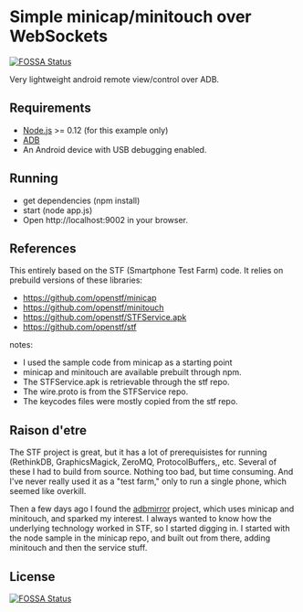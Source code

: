 # Simple minicap/minitouch over WebSockets
[![FOSSA Status](https://app.fossa.com/api/projects/git%2Bgithub.com%2Fumeshnagori%2Fandroid_remote_control_os.svg?type=shield)](https://app.fossa.com/projects/git%2Bgithub.com%2Fumeshnagori%2Fandroid_remote_control_os?ref=badge_shield)


Very lightweight android remote view/control over ADB.

## Requirements

* [Node.js](https://nodejs.org/) >= 0.12 (for this example only)
* [ADB](http://developer.android.com/intl/ja/tools/help/adb.html)
* An Android device with USB debugging enabled.

## Running

- get dependencies (npm install)
- start (node app.js)
- Open http://localhost:9002 in your browser.

## References

This entirely based on the STF (Smartphone Test Farm) code. It relies on prebuild versions of these libraries:
- https://github.com/openstf/minicap
- https://github.com/openstf/minitouch
- https://github.com/openstf/STFService.apk
- https://github.com/openstf/stf

notes:

- I used the sample code from minicap as a starting point
- minicap and minitouch are available prebuilt through npm. 
- The STFService.apk is retrievable through the stf repo. 
- The wire.proto is from the STFService repo. 
- The keycodes files were mostly copied from the stf repo.

## Raison d'etre

The STF project is great, but it has a lot of prerequisistes for running (RethinkDB, GraphicsMagick, ZeroMQ, ProtocolBuffers,, etc. Several of these I had to build from source. Nothing too bad, but time consuming. And I've never really used it as a "test farm," only to run a single phone, which seemed like overkill.

Then a few days ago I found the [adbmirror](https://github.com/fhorinek/adbmirror) project, which uses minicap and minitouch, and sparked my interest. I always wanted to know how the underlying technology worked in STF, so I started digging in. I started with the node sample in the minicap repo, and built out from there, adding minitouch and then the service stuff.

## License
[![FOSSA Status](https://app.fossa.com/api/projects/git%2Bgithub.com%2Fumeshnagori%2Fandroid_remote_control_os.svg?type=large)](https://app.fossa.com/projects/git%2Bgithub.com%2Fumeshnagori%2Fandroid_remote_control_os?ref=badge_large)